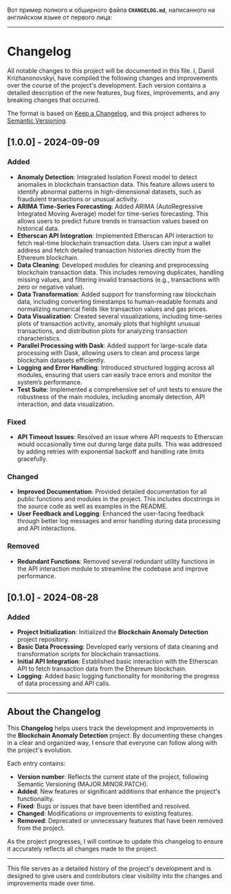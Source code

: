 Вот пример полного и обширного файла **`CHANGELOG.md`**, написанного на английском языке от первого лица:

---

# Changelog

All notable changes to this project will be documented in this file. I, Daniil Krizhanonovskyi, have compiled the following changes and improvements over the course of the project's development. Each version contains a detailed description of the new features, bug fixes, improvements, and any breaking changes that occurred.

The format is based on [Keep a Changelog](https://keepachangelog.com/en/1.0.0/), and this project adheres to [Semantic Versioning](https://semver.org/spec/v2.0.0.html).

## [1.0.0] - 2024-09-09

### Added
- **Anomaly Detection**: Integrated Isolation Forest model to detect anomalies in blockchain transaction data. This feature allows users to identify abnormal patterns in high-dimensional datasets, such as fraudulent transactions or unusual activity.
- **ARIMA Time-Series Forecasting**: Added ARIMA (AutoRegressive Integrated Moving Average) model for time-series forecasting. This allows users to predict future trends in transaction values based on historical data.
- **Etherscan API Integration**: Implemented Etherscan API interaction to fetch real-time blockchain transaction data. Users can input a wallet address and fetch detailed transaction histories directly from the Ethereum blockchain.
- **Data Cleaning**: Developed modules for cleaning and preprocessing blockchain transaction data. This includes removing duplicates, handling missing values, and filtering invalid transactions (e.g., transactions with zero or negative value).
- **Data Transformation**: Added support for transforming raw blockchain data, including converting timestamps to human-readable formats and normalizing numerical fields like transaction values and gas prices.
- **Data Visualization**: Created several visualizations, including time-series plots of transaction activity, anomaly plots that highlight unusual transactions, and distribution plots for analyzing transaction characteristics.
- **Parallel Processing with Dask**: Added support for large-scale data processing with Dask, allowing users to clean and process large blockchain datasets efficiently.
- **Logging and Error Handling**: Introduced structured logging across all modules, ensuring that users can easily trace errors and monitor the system’s performance.
- **Test Suite**: Implemented a comprehensive set of unit tests to ensure the robustness of the main modules, including anomaly detection, API interaction, and data visualization.

### Fixed
- **API Timeout Issues**: Resolved an issue where API requests to Etherscan would occasionally time out during large data pulls. This was addressed by adding retries with exponential backoff and handling rate limits gracefully.

### Changed
- **Improved Documentation**: Provided detailed documentation for all public functions and modules in the project. This includes docstrings in the source code as well as examples in the README.
- **User Feedback and Logging**: Enhanced the user-facing feedback through better log messages and error handling during data processing and API interactions.

### Removed
- **Redundant Functions**: Removed several redundant utility functions in the API interaction module to streamline the codebase and improve performance.

## [0.1.0] - 2024-08-28

### Added
- **Project Initialization**: Initialized the **Blockchain Anomaly Detection** project repository.
- **Basic Data Processing**: Developed early versions of data cleaning and transformation scripts for blockchain transactions.
- **Initial API Integration**: Established basic interaction with the Etherscan API to fetch transaction data from the Ethereum blockchain.
- **Logging**: Added basic logging functionality for monitoring the progress of data processing and API calls.

---

## About the Changelog

This **Changelog** helps users track the development and improvements in the **Blockchain Anomaly Detection** project. By documenting these changes in a clear and organized way, I ensure that everyone can follow along with the project's evolution.

Each entry contains:
- **Version number**: Reflects the current state of the project, following Semantic Versioning (MAJOR.MINOR.PATCH).
- **Added**: New features or significant additions that enhance the project's functionality.
- **Fixed**: Bugs or issues that have been identified and resolved.
- **Changed**: Modifications or improvements to existing features.
- **Removed**: Deprecated or unnecessary features that have been removed from the project.

As the project progresses, I will continue to update this changelog to ensure it accurately reflects all changes made to the project.

---

This file serves as a detailed history of the project's development and is designed to give users and contributors clear visibility into the changes and improvements made over time.